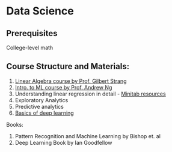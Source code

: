 # Data Science 

## Prerequisites
College-level math

## Course Structure and Materials:

1. [Linear Algebra course by Prof. Gilbert Strang](https://www.youtube.com/playlist?list=PL49CF3715CB9EF31D)
2. [Intro. to ML course by Prof. Andrew Ng](https://www.coursera.org/learn/machine-learning)
3. Understanding linear regression in detail - [Minitab resources](http://blog.minitab.com/blog/adventures-in-statistics-2/how-to-interpret-regression-analysis-results-p-values-and-coefficients)
4. Exploratory Analytics
5. Predictive analytics
6. [Basics of deep learning](http://neuralnetworksanddeeplearning.com/)


Books:
1. Pattern Recognition and Machine Learning by Bishop et. al
2. Deep Learning Book by Ian Goodfellow
